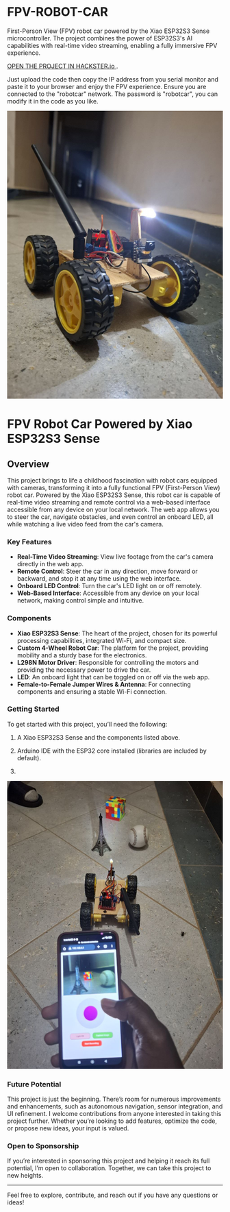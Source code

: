 # FPV-ROBOT-CAR
First-Person View (FPV) robot car powered by the Xiao ESP32S3 Sense microcontroller. The project combines the power of ESP32S3's AI capabilities with real-time video streaming, enabling a fully immersive FPV experience.

[OPEN THE PROJECT IN HACKSTER.io ](https://www.hackster.io/tech_nickk/fpv-robot-car-with-xiao-esp32s3-sense-a3dd8a).

Just upload the code then copy the IP address from you serial monitor and paste it to your browser and enjoy the FPV experience. Ensure you are connected to the "robotcar" network. The password is "robotcar", you can modify it in the code as you like.



![FPV Robot Car](images/car.png.jpg)


# FPV Robot Car Powered by Xiao ESP32S3 Sense

## Overview

This project brings to life a childhood fascination with robot cars equipped with cameras, transforming it into a fully functional FPV (First-Person View) robot car. Powered by the Xiao ESP32S3 Sense, this robot car is capable of real-time video streaming and remote control via a web-based interface accessible from any device on your local network. The web app allows you to steer the car, navigate obstacles, and even control an onboard LED, all while watching a live video feed from the car's camera.

### Key Features

- **Real-Time Video Streaming**: View live footage from the car's camera directly in the web app.
- **Remote Control**: Steer the car in any direction, move forward or backward, and stop it at any time using the web interface.
- **Onboard LED Control**: Turn the car's LED light on or off remotely.
- **Web-Based Interface**: Accessible from any device on your local network, making control simple and intuitive.

### Components

- **Xiao ESP32S3 Sense**: The heart of the project, chosen for its powerful processing capabilities, integrated Wi-Fi, and compact size.
- **Custom 4-Wheel Robot Car**: The platform for the project, providing mobility and a sturdy base for the electronics.
- **L298N Motor Driver**: Responsible for controlling the motors and providing the necessary power to drive the car.
- **LED**: An onboard light that can be toggled on or off via the web app.
- **Female-to-Female Jumper Wires & Antenna**: For connecting components and ensuring a stable Wi-Fi connection.

### Getting Started

To get started with this project, you’ll need the following:

1. A Xiao ESP32S3 Sense and the components listed above.
2. Arduino IDE with the ESP32 core installed (libraries are included by default).

3. 

![FPV Robot Car](images/car2.png.jpg)



### Future Potential

This project is just the beginning. There’s room for numerous improvements and enhancements, such as autonomous navigation, sensor integration, and UI refinement. I welcome contributions from anyone interested in taking this project further. Whether you’re looking to add features, optimize the code, or propose new ideas, your input is valued.

### Open to Sponsorship

If you’re interested in sponsoring this project and helping it reach its full potential, I’m open to collaboration. Together, we can take this project to new heights.

---

Feel free to explore, contribute, and reach out if you have any questions or ideas!

